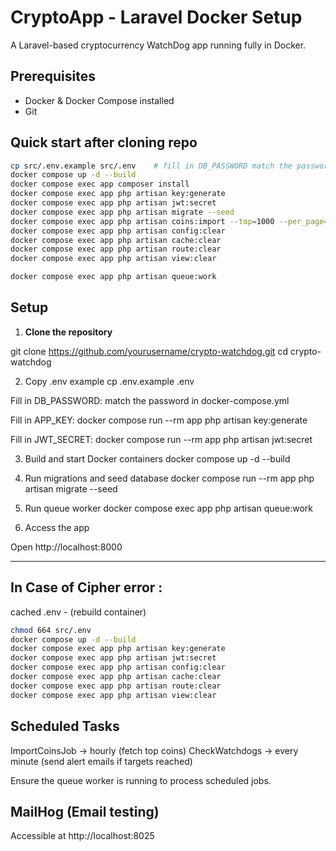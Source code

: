 # CryptoApp - Laravel Docker Setup

A Laravel-based cryptocurrency WatchDog app running fully in Docker.

## Prerequisites

- Docker & Docker Compose installed
- Git

## Quick start after cloning repo
```bash
cp src/.env.example src/.env    # fill in DB_PASSWORD match the password in docker-compose.yml (manually)
docker compose up -d --build
docker compose exec app composer install
docker compose exec app php artisan key:generate
docker compose exec app php artisan jwt:secret
docker compose exec app php artisan migrate --seed
docker compose exec app php artisan coins:import --top=1000 --per_page=250
docker compose exec app php artisan config:clear
docker compose exec app php artisan cache:clear
docker compose exec app php artisan route:clear
docker compose exec app php artisan view:clear

docker compose exec app php artisan queue:work
```

## Setup

1. **Clone the repository**

git clone https://github.com/yourusername/crypto-watchdog.git
cd crypto-watchdog

2. Copy .env example
cp .env.example .env

Fill in DB_PASSWORD:
match the password in docker-compose.yml

Fill in APP_KEY:
docker compose run --rm app php artisan key:generate

Fill in JWT_SECRET:
docker compose run --rm app php artisan jwt:secret

3. Build and start Docker containers
docker compose up -d --build

4. Run migrations and seed database
docker compose run --rm app php artisan migrate --seed

5. Run queue worker
docker compose exec app php artisan queue:work

6. Access the app

Open http://localhost:8000

---

## In Case of Cipher error : 

cached .env - (rebuild container)

```bash
chmod 664 src/.env
docker compose up -d --build
docker compose exec app php artisan key:generate
docker compose exec app php artisan jwt:secret
docker compose exec app php artisan config:clear
docker compose exec app php artisan cache:clear
docker compose exec app php artisan route:clear
docker compose exec app php artisan view:clear
```


## Scheduled Tasks

ImportCoinsJob → hourly (fetch top coins)
CheckWatchdogs → every minute (send alert emails if targets reached)

Ensure the queue worker is running to process scheduled jobs.

## MailHog (Email testing)

Accessible at http://localhost:8025

